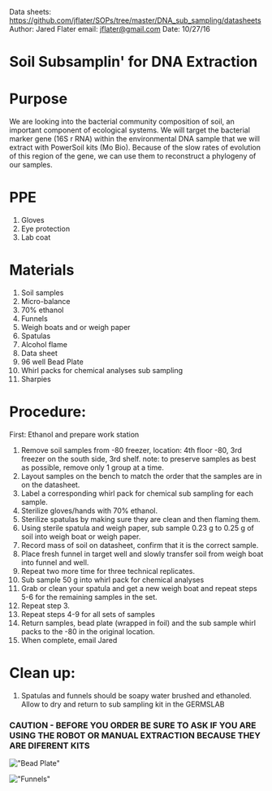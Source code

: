 Data sheets: https://github.com/jflater/SOPs/tree/master/DNA_sub_sampling/datasheets
Author:  Jared Flater
email: jflater@gmail.com
Date:  10/27/16

# Soil Subsamplin' for DNA Extraction

# Purpose

  We are looking into the bacterial community composition of soil, an important component of ecological systems. We will target the bacterial marker gene (16S r RNA) within the environmental DNA sample that we will extract with PowerSoil kits (Mo Bio). Because of the slow rates of evolution of this region of the gene, we can use them to reconstruct a phylogeny of our samples.  

# PPE
  1. Gloves
  2. Eye protection
  3. Lab coat

# Materials

  01. Soil samples
  02. Micro-balance
  03. 70% ethanol
  04. Funnels
  05. Weigh boats and or weigh paper
  06. Spatulas
  07. Alcohol flame
  08. Data sheet
  09. 96 well Bead Plate
  10. Whirl packs for chemical analyses sub sampling
  11. Sharpies
  
# Procedure:

First: Ethanol and prepare work station

  01. Remove soil samples from -80 freezer, location: 4th floor -80, 3rd freezer on the south side, 3rd shelf.
    note: to preserve samples as best as possible, remove only 1 group at a time. 
  02. Layout samples on the bench to match the order that the samples are in on the datasheet.
  03. Label a corresponding whirl pack for chemical sub sampling for each sample. 
  03. Sterilize gloves/hands with 70% ethanol.
  04. Sterilize spatulas by making sure they are clean and then flaming them. 
  05. Using sterile spatula and weigh paper, sub sample 0.23 g to 0.25 g of soil into weigh boat or weigh paper.
  06. Record mass of soil on datasheet, confirm that it is the correct sample.
  07. Place fresh funnel in target well and slowly transfer soil from weigh boat into funnel and well.
  08. Repeat two more time for three technical replicates.
  09. Sub sample 50 g into whirl pack for chemical analyses
  10. Grab or clean your spatula and get a new weigh boat and repeat steps 5-6 for the remaining samples in     the set.
  11. Repeat step 3.
  12. Repeat steps 4-9 for all sets of samples
  13. Return samples, bead plate (wrapped in foil) and the sub sample whirl packs to the -80 in the original location.
  14. When complete, email Jared
  
# Clean up:
  
  01. Spatulas and funnels should be soapy water brushed and ethanoled. Allow to dry and return to sub sampling      kit in the GERMSLAB
  
  
### CAUTION - BEFORE YOU ORDER BE SURE TO ASK IF YOU ARE USING THE ROBOT OR MANUAL EXTRACTION BECAUSE THEY ARE DIFERENT KITS ###

!["Bead Plate"](../../images/bead_plate.jpg)

!["Funnels"](../../images/sub_sample_funnel.jpg)
